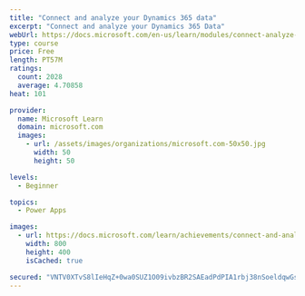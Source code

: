 ```yaml
---
title: "Connect and analyze your Dynamics 365 data​"
excerpt: "Connect and analyze your Dynamics 365 Data​"
webUrl: https://docs.microsoft.com/en-us/learn/modules/connect-analyze-dynamics-365-data/
type: course
price: Free
length: PT57M
ratings:
  count: 2028
  average: 4.70858
heat: 101

provider:
  name: Microsoft Learn
  domain: microsoft.com
  images:
    - url: /assets/images/organizations/microsoft.com-50x50.jpg
      width: 50
      height: 50

levels:
  - Beginner

topics:
  - Power Apps

images:
  - url: https://docs.microsoft.com/learn/achievements/connect-and-analyze-your-microsoft-dynamics-365-data-social.png
    width: 800
    height: 400
    isCached: true

secured: "VNTV0XTvS8lIeHqZ+0wa0SUZ1O09ivbzBR2SAEadPdPIA1rbj38nSoeldqwGsTXgkvQ+G/Kuxja/SeeHBlQ5rCNK0nlwAh+cUqjkvm65TBZ4m3YJzcEMKr5pVy1GKO49LHIELHDduvoF1DKAs5kr99nOxZ8Qnfb5UnENzd8oHKtx0azmtHrdBIpbh6i5Xkx0bveJZelmCKJOxpjb4t0civ1mOvbHwnlEROvTaSsfDslGHHhaTRbwKNGQHu83Z2lg0VlIsFnv3PNF6ipoV3Zks4L3tbk1+nBc+ahIHhpqLSbm8k0h0C01EsR/XsMjOPvDIcGqww614FsW1Bxv+bltdcp3Dia0kn3gFjSmdSDfZBpAXW4PkVhaQ06SVRXip6xij2eBBruwHEkIwTn89WJN9w==;ohHcW58NLYiYmUksCjLHuw=="
---
```


